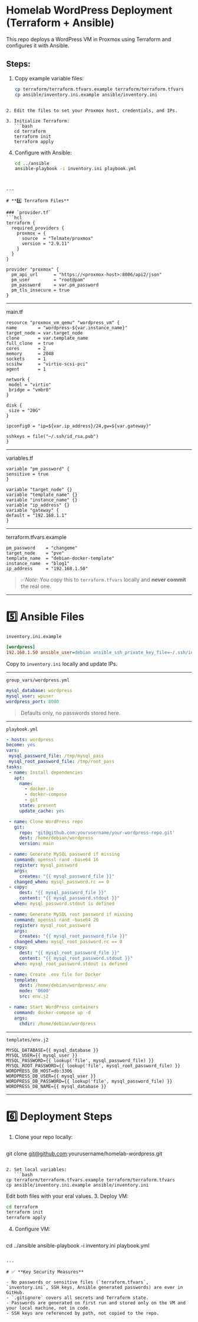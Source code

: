 # Homelab WordPress Deployment (Terraform + Ansible)

This repo deploys a WordPress VM in Proxmox using Terraform and configures it with Ansible.

## Steps:

1. Copy example variable files:
   ```bash
   cp terraform/terraform.tfvars.example terraform/terraform.tfvars
   cp ansible/inventory.ini.example ansible/inventory.ini
```

2. Edit the files to set your Proxmox host, credentials, and IPs.

3. Initialize Terraform:
   ```bash
   cd terraform
   terraform init
   terraform apply
```

4. Configure with Ansible:
   ```bash
   cd ../ansible
   ansible-playbook -i inventory.ini playbook.yml
```


---

# **4️⃣ Terraform Files**

### `provider.tf`
```hcl
terraform {
  required_providers {
    proxmox = {
      source  = "Telmate/proxmox"
      version = "2.9.11"
    }
  }
}

provider "proxmox" {
  pm_api_url      = "https://<proxmox-host>:8006/api2/json"
  pm_user         = "root@pam"
  pm_password     = var.pm_password
  pm_tls_insecure = true
}
```

---

main.tf
   ```hcl
   resource "proxmox_vm_qemu" "wordpress_vm" {
  name        = "wordpress-${var.instance_name}"
  target_node = var.target_node
  clone       = var.template_name
  full_clone  = true
  cores       = 2
  memory      = 2048
  sockets     = 1
  scsihw      = "virtio-scsi-pci"
  agent       = 1

  network {
    model = "virtio"
    bridge = "vmbr0"
  }

  disk {
    size = "20G"
  }

  ipconfig0 = "ip=${var.ip_address}/24,gw=${var.gateway}"

  sshkeys = file("~/.ssh/id_rsa.pub")
}
```

---

variables.tf
   ```hcl
   variable "pm_password" {
  sensitive = true
}

variable "target_node" {}
variable "template_name" {}
variable "instance_name" {}
variable "ip_address" {}
variable "gateway" {
  default = "192.168.1.1"
}
```

---

terraform.tfvars.example
   ```hcl
   pm_password    = "changeme"
target_node    = "pve"
template_name  = "debian-docker-template"
instance_name  = "blog1"
ip_address     = "192.168.1.50"
```
> ✅*Note:* You copy this to `terraform.tfvars` locally and **never commit** the real one. 

---


# **5️⃣ Ansible Files**

`inventory.ini.example`
   ```ini
   [wordpress]
   192.168.1.50 ansible_user=debian ansible_ssh_private_key_file=~/.ssh/id_rsa
   ```

Copy to `inventory.ini` locally and update IPs.

---

`group_vars/wordpress.yml`
   ```yaml
   mysql_database: wordpress
   mysql_user: wpuser
   wordpress_port: 8080
   ```
> Defaults only, no passwords stored here.

---

`playbook.yml`
   ```yaml
- hosts: wordpress
  become: yes
  vars:
    mysql_password_file: /tmp/mysql_pass
    mysql_root_password_file: /tmp/root_pass
  tasks:
    - name: Install dependencies
      apt:
        name:
          - docker.io
          - docker-compose
          - git
        state: present
        update_cache: yes

    - name: Clone WordPress repo
      git:
        repo: 'git@github.com:yourusername/your-wordpress-repo.git'
        dest: /home/debian/wordpress
        version: main

    - name: Generate MySQL password if missing
      command: openssl rand -base64 16
      register: mysql_password
      args:
        creates: "{{ mysql_password_file }}"
      changed_when: mysql_password.rc == 0
    - copy:
        dest: "{{ mysql_password_file }}"
        content: "{{ mysql_password.stdout }}"
      when: mysql_password.stdout is defined

    - name: Generate MySQL root password if missing
      command: openssl rand -base64 20
      register: mysql_root_password
      args:
        creates: "{{ mysql_root_password_file }}"
      changed_when: mysql_root_password.rc == 0
    - copy:
        dest: "{{ mysql_root_password_file }}"
        content: "{{ mysql_root_password.stdout }}"
      when: mysql_root_password.stdout is defined

    - name: Create .env file for Docker
      template:
        dest: /home/debian/wordpress/.env
        mode: '0600'
        src: env.j2

    - name: Start WordPress containers
      command: docker-compose up -d
      args:
        chdir: /home/debian/wordpress
```

---

`templates/env.j2`
   ```jinja2
MYSQL_DATABASE={{ mysql_database }}
MYSQL_USER={{ mysql_user }}
MYSQL_PASSWORD={{ lookup('file', mysql_password_file) }}
MYSQL_ROOT_PASSWORD={{ lookup('file', mysql_root_password_file) }}
WORDPRESS_DB_HOST=db:3306
WORDPRESS_DB_USER={{ mysql_user }}
WORDPRESS_DB_PASSWORD={{ lookup('file', mysql_password_file) }}
WORDPRESS_DB_NAME={{ mysql_database }}
```

---

# **6️⃣  Deployment Steps**

1. Clone your repo locally:
   ```bash
git clone git@github.com:yourusername/homelab-wordpress.git
```

2. Set local variables:
   ```bash
cp terraform/terraform.tfvars.example terraform/terraform.tfvars
cp ansible/inventory.ini.example ansible/inventory.ini
```
Edit both files with your eral values.
3. Deploy VM:
   ```bash
cd terraform
terraform init
terraform apply
```

4. Configure VM:
   ```bash
cd ../ansible
ansible-playbook -i inventory.ini playbook.yml
```

---

# ✅ **Key Security Measures**

- No passwords or sensitive files (`terraform.tfvars`, `inventory.ini`, SSH keys, Ansible generated passwords) are ever in GitHub.
- `.gitignore` covers all secrets and Terraform state.
- Passwords are generated on first run and stored only on the VM and your local machine, not in code.
- SSH keys are referenced by path, not copied to the repo.

